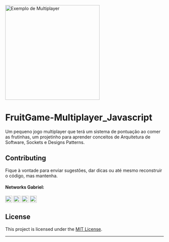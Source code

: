 [<div align=left><img alt="Exemplo de Multiplayer" src="https://user-images.githubusercontent.com/53992405/183334742-a0423e33-678f-4f85-b9eb-d45a82fd6340.png" height="300"/> </div>][telas]

# FruitGame-Multiplayer_Javascript

Um pequeno jogo multiplayer que terá um sistema de pontuação ao comer as frutinhas, um projetinho para aprender conceitos de Arquitetura de Software, Sockets e Designs Patterns.

## Contributing

Fique à vontade para enviar sugestões, dar dicas ou até mesmo reconstruir o código, mas mantenha.

#### Networks Gabriel:

[<img alt="GitHub followers Gabriel" src="https://img.shields.io/github/followers/PuniGC?label=Follow&style=social" height="22" title="Follow me"/>][github]
[<img alt="Instagram Gabriel" src="https://img.shields.io/badge/Instagram-E4405F?style=for-the-badge&logo=instagram&logoColor=white&link=instagram.com/gabrielsants_dev/" height="22" />](https://www.instagram.com/gabrielsants_dev/)
[<img alt="Mail to Gabriel" src="https://img.shields.io/badge/-Gmail-c14438?style=flat&logo=Gmail&logoColor=white" height="22" title="gabriel04.ok@gmail.com" />][email]
[<img alt="Linkedin Gabriel" src="https://img.shields.io/badge/-LinkedIn-blue?style=flat-square&logo=Linkedin&logoColor=white&link=https://www.linkedin.com/in/gabriel-santana-silva-1205461a3/" height="22" />][linkedin]

## License

This project is licensed under the [MIT License][license].

---
[github]: https://github.com/PuniGC
[linkedin]: https://www.linkedin.com/in/gabriel-santana-silva-1205461a3/
[email]: mailto:gabriel04.ok@gmail.com
[discord]: https://discords.com/bio/p/punidc
[telas]: https://user-images.githubusercontent.com/53992405/183334742-a0423e33-678f-4f85-b9eb-d45a82fd6340.png
[license]: LICENSE
